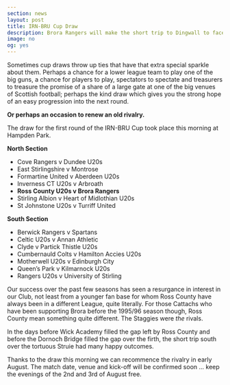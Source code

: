 ```yaml
---
section: news
layout: post
title: IRN-BRU Cup Draw
description: Brora Rangers will make the short trip to Dingwall to face Ross County U20s in the first round of the IRN-BRU Cup
image: no
og: yes
---
```

Sometimes cup draws throw up ties that have that extra special sparkle about them. Perhaps a chance for a lower league team to play one of the big guns, a chance for players to play, spectators to spectate and treasurers to treasure the promise of a share of a large gate at one of the big venues of Scottish football; perhaps the kind draw which gives you the strong hope of an easy progression into the next round.

**Or perhaps an occasion to renew an old rivalry.**

The draw for the first round of the IRN-BRU Cup took place this morning at Hampden Park.

**North Section**
 
- Cove Rangers v Dundee U20s
- East Stirlingshire v Montrose
- Formartine United v Aberdeen U20s
- Inverness CT U20s v Arbroath
- **Ross County U20s v Brora Rangers**
- Stirling Albion v Heart of Midlothian U20s
- St Johnstone U20s v Turriff United
 
**South Section**
 
- Berwick Rangers v Spartans
- Celtic U20s v Annan Athletic
- Clyde v Partick Thistle U20s
- Cumbernauld Colts v Hamilton Accies U20s
- Motherwell U20s v Edinburgh City
- Queen’s Park v Kilmarnock U20s
- Rangers U20s v University of Stirling

Our success over the past few seasons has seen a resurgance in interest in our Club, not least from a younger fan base for whom Ross County have always been in a different League, quite literally. For those Cattachs who have been supporting Brora before the 1995/96 season though, Ross County mean something quite different. The Staggies were *the* rivals.

In the days before Wick Academy filled the gap left by Ross County and before the Dornoch Bridge filled the gap over the firth, the short trip south over the tortuous Struie had many happy outcomes.

Thanks to the draw this morning we can recommence the rivalry in early August. The match date, venue and kick-off will be confirmed soon ... keep the evenings of the 2nd and 3rd of August free.
